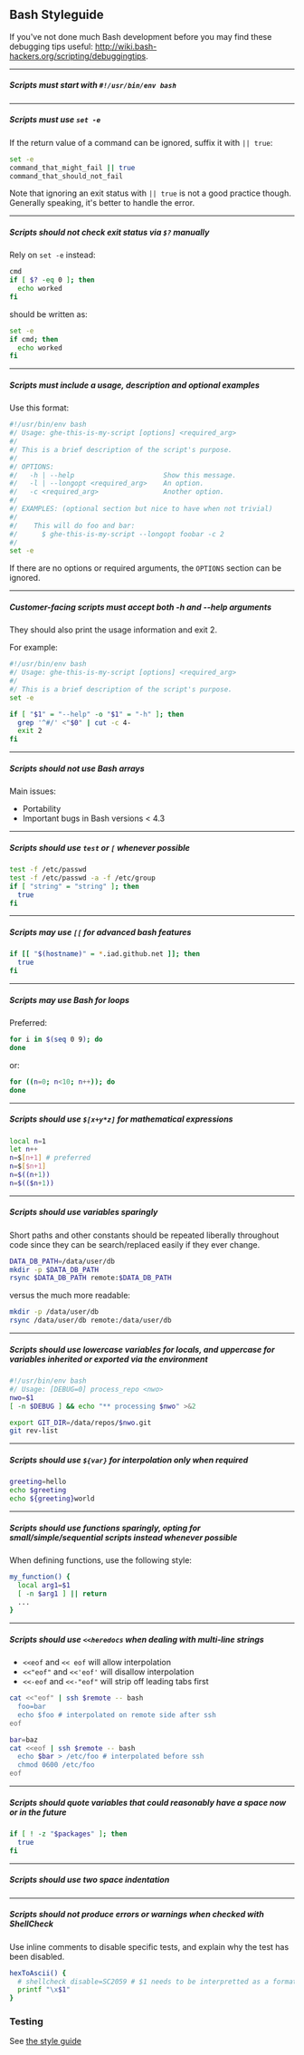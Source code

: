 ## Bash Styleguide

If you've not done much Bash development before you may find these debugging tips useful: http://wiki.bash-hackers.org/scripting/debuggingtips.

---
##### Scripts must start with `#!/usr/bin/env bash`

---
##### Scripts must use `set -e`

If the return value of a command can be ignored, suffix it with `|| true`:

```bash
set -e
command_that_might_fail || true
command_that_should_not_fail
```

Note that ignoring an exit status with `|| true` is not a good practice though. Generally speaking, it's better to handle the error.

---
##### Scripts should not check exit status via `$?` manually

Rely on `set -e` instead:

```bash
cmd
if [ $? -eq 0 ]; then
  echo worked
fi
```

should be written as:

```bash
set -e
if cmd; then
  echo worked
fi
```

---
##### Scripts must include a usage, description and optional examples

Use this format:

```bash
#!/usr/bin/env bash
#/ Usage: ghe-this-is-my-script [options] <required_arg>
#/
#/ This is a brief description of the script's purpose.
#/
#/ OPTIONS:
#/   -h | --help                      Show this message.
#/   -l | --longopt <required_arg>    An option.
#/   -c <required_arg>                Another option.
#/
#/ EXAMPLES: (optional section but nice to have when not trivial)
#/
#/    This will do foo and bar:
#/      $ ghe-this-is-my-script --longopt foobar -c 2
#/
set -e
```

If there are no options or required arguments, the `OPTIONS` section can be ignored.

---
##### Customer-facing scripts must accept both -h and --help arguments

They should also print the usage information and exit 2.

For example:

```bash
#!/usr/bin/env bash
#/ Usage: ghe-this-is-my-script [options] <required_arg>
#/
#/ This is a brief description of the script's purpose.
set -e

if [ "$1" = "--help" -o "$1" = "-h" ]; then
  grep '^#/' <"$0" | cut -c 4-
  exit 2
fi

```

---
##### Scripts should not use Bash arrays

Main issues:

* Portability
* Important bugs in Bash versions < 4.3

---
##### Scripts should use `test` or `[` whenever possible

```bash
test -f /etc/passwd
test -f /etc/passwd -a -f /etc/group
if [ "string" = "string" ]; then
  true
fi
```

---
##### Scripts may use `[[` for advanced bash features

```bash
if [[ "$(hostname)" = *.iad.github.net ]]; then
  true
fi
```

---
##### Scripts may use Bash for loops

Preferred:

```bash
for i in $(seq 0 9); do
done
```

or:

```bash
for ((n=0; n<10; n++)); do
done
```

---
##### Scripts should use `$[x+y*z]` for mathematical expressions

```bash
local n=1
let n++
n=$[n+1] # preferred
n=$[$n+1]
n=$((n+1))
n=$(($n+1))
```

---
##### Scripts should use variables sparingly

Short paths and other constants should be repeated liberally throughout code since they
can be search/replaced easily if they ever change.

```bash
DATA_DB_PATH=/data/user/db
mkdir -p $DATA_DB_PATH
rsync $DATA_DB_PATH remote:$DATA_DB_PATH
```

versus the much more readable:

```bash
mkdir -p /data/user/db
rsync /data/user/db remote:/data/user/db
```

---
##### Scripts should use lowercase variables for locals, and uppercase for variables inherited or exported via the environment

```bash
#!/usr/bin/env bash
#/ Usage: [DEBUG=0] process_repo <nwo>
nwo=$1
[ -n $DEBUG ] && echo "** processing $nwo" >&2

export GIT_DIR=/data/repos/$nwo.git
git rev-list
```

---
##### Scripts should use `${var}` for interpolation only when required

```bash
greeting=hello
echo $greeting
echo ${greeting}world
```

---
##### Scripts should use functions sparingly, opting for small/simple/sequential scripts instead whenever possible

When defining functions, use the following style:

```bash
my_function() {
  local arg1=$1
  [ -n $arg1 ] || return
  ...
}
```

---
##### Scripts should use `<<heredocs` when dealing with multi-line strings

- `<<eof` and `<< eof` will allow interpolation
- `<<"eof"` and `<<'eof'` will disallow interpolation
- `<<-eof` and `<<-"eof"` will strip off leading tabs first

```bash
cat <<"eof" | ssh $remote -- bash
  foo=bar
  echo $foo # interpolated on remote side after ssh
eof
```

```bash
bar=baz
cat <<eof | ssh $remote -- bash
  echo $bar > /etc/foo # interpolated before ssh
  chmod 0600 /etc/foo
eof
```

---
##### Scripts should quote variables that could reasonably have a space now or in the future

```bash
if [ ! -z "$packages" ]; then
  true
fi
```

---
##### Scripts should use two space indentation

---
##### Scripts should not produce errors or warnings when checked with ShellCheck

Use inline comments to disable specific tests, and explain why the test has been disabled.

```bash
hexToAscii() {
  # shellcheck disable=SC2059 # $1 needs to be interpretted as a formatted string
  printf "\x$1"
}
```

### Testing

See [the style guide](https://github.com/github/backup-utils/blob/master/test/STYLEGUIDE.md)
